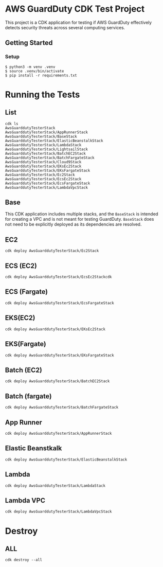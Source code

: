 
# AWS GuardDuty CDK Test Project

This project is a CDK application for testing if AWS GuardDuty effectively detects security threats across several computing services.

## Getting Started
### Setup

```
$ python3 -m venv .venv
$ source .venv/bin/activate
$ pip install -r requirements.txt
```

# Running the Tests

## List
```
cdk ls
AwsGuarddutyTesterStack
AwsGuarddutyTesterStack/AppRunnerStack
AwsGuarddutyTesterStack/BaseStack
AwsGuarddutyTesterStack/ElasticBeanstalkStack
AwsGuarddutyTesterStack/LambdaStack
AwsGuarddutyTesterStack/LightsailStack
AwsGuarddutyTesterStack/BatchEC2Stack
AwsGuarddutyTesterStack/BatchFargateStack
AwsGuarddutyTesterStack/Cloud9Stack
AwsGuarddutyTesterStack/EKsEc2Stack
AwsGuarddutyTesterStack/EKsFargateStack
AwsGuarddutyTesterStack/Ec2Stack
AwsGuarddutyTesterStack/EcsEc2Stack
AwsGuarddutyTesterStack/EcsFargateStack
AwsGuarddutyTesterStack/LambdaVpcStack
```

## Base
This CDK application includes multiple stacks, and the `BaseStack` is intended for creating a VPC and is not meant for testing GuardDuty.
`BaseStack` does not need to be explicitly deployed as its dependencies are resolved.

## EC2
```
cdk deploy AwsGuarddutyTesterStack/Ec2Stack
```
## ECS (EC2)
```
cdk deploy AwsGuarddutyTesterStack/EcsEc2Stackcdk
```
## ECS (Fargate)
```
cdk deploy AwsGuarddutyTesterStack/EcsFargateStack
```
## EKS(EC2)
```
cdk deploy AwsGuarddutyTesterStack/EKsEc2Stack
```
## EKS(Fargate)
```
cdk deploy AwsGuarddutyTesterStack/EKsFargateStack
```
## Batch (EC2)
```
cdk deploy AwsGuarddutyTesterStack/BatchEC2Stack
```
## Batch (fargate)
```
cdk deploy AwsGuarddutyTesterStack/BatchFargateStack
```
## App Runner
```
cdk deploy AwsGuarddutyTesterStack/AppRunnerStack
```
## Elastic Beanstkalk
```
cdk deploy AwsGuarddutyTesterStack/ElasticBeanstalkStack
```
## Lambda
```
cdk deploy AwsGuarddutyTesterStack/LambdaStack
```
## Lambda VPC
```
cdk deploy AwsGuarddutyTesterStack/LambdaVpcStack
```

# Destroy

##  ALL
```
cdk destroy --all
```